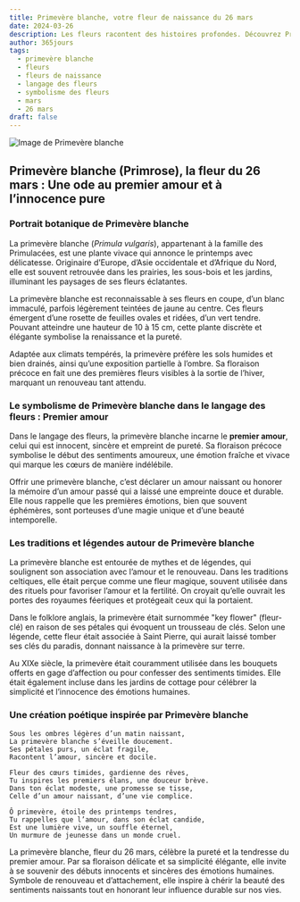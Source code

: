 ```yaml
---
title: Primevère blanche, votre fleur de naissance du 26 mars
date: 2024-03-26
description: Les fleurs racontent des histoires profondes. Découvrez Primevère blanche, votre fleur de naissance du 26 mars, ses symboles et récits fascinants. Plongez dans sa signification et son langage unique dans l'art floral.
author: 365jours
tags:
  - primevère blanche
  - fleurs
  - fleurs de naissance
  - langage des fleurs
  - symbolisme des fleurs
  - mars
  - 26 mars
draft: false
---
```


![Image de Primevère blanche](https://cdn.pixabay.com/photo/2012/06/08/19/22/primula-schlusselblume-49782_1280.jpg#center)


## Primevère blanche (Primrose), la fleur du 26 mars : Une ode au premier amour et à l’innocence pure

### Portrait botanique de Primevère blanche

La primevère blanche (_Primula vulgaris_), appartenant à la famille des Primulacées, est une plante vivace qui annonce le printemps avec délicatesse. Originaire d’Europe, d’Asie occidentale et d’Afrique du Nord, elle est souvent retrouvée dans les prairies, les sous-bois et les jardins, illuminant les paysages de ses fleurs éclatantes.

La primevère blanche est reconnaissable à ses fleurs en coupe, d’un blanc immaculé, parfois légèrement teintées de jaune au centre. Ces fleurs émergent d’une rosette de feuilles ovales et ridées, d’un vert tendre. Pouvant atteindre une hauteur de 10 à 15 cm, cette plante discrète et élégante symbolise la renaissance et la pureté.

Adaptée aux climats tempérés, la primevère préfère les sols humides et bien drainés, ainsi qu’une exposition partielle à l’ombre. Sa floraison précoce en fait une des premières fleurs visibles à la sortie de l’hiver, marquant un renouveau tant attendu.

### Le symbolisme de Primevère blanche dans le langage des fleurs : Premier amour

Dans le langage des fleurs, la primevère blanche incarne le **premier amour**, celui qui est innocent, sincère et empreint de pureté. Sa floraison précoce symbolise le début des sentiments amoureux, une émotion fraîche et vivace qui marque les cœurs de manière indélébile.

Offrir une primevère blanche, c’est déclarer un amour naissant ou honorer la mémoire d’un amour passé qui a laissé une empreinte douce et durable. Elle nous rappelle que les premières émotions, bien que souvent éphémères, sont porteuses d’une magie unique et d’une beauté intemporelle.

### Les traditions et légendes autour de Primevère blanche

La primevère blanche est entourée de mythes et de légendes, qui soulignent son association avec l’amour et le renouveau. Dans les traditions celtiques, elle était perçue comme une fleur magique, souvent utilisée dans des rituels pour favoriser l’amour et la fertilité. On croyait qu’elle ouvrait les portes des royaumes féeriques et protégeait ceux qui la portaient.

Dans le folklore anglais, la primevère était surnommée "key flower" (fleur-clé) en raison de ses pétales qui évoquent un trousseau de clés. Selon une légende, cette fleur était associée à Saint Pierre, qui aurait laissé tomber ses clés du paradis, donnant naissance à la primevère sur terre.

Au XIXe siècle, la primevère était couramment utilisée dans les bouquets offerts en gage d’affection ou pour confesser des sentiments timides. Elle était également incluse dans les jardins de cottage pour célébrer la simplicité et l’innocence des émotions humaines.

### Une création poétique inspirée par Primevère blanche

```
Sous les ombres légères d’un matin naissant,  
La primevère blanche s’éveille doucement.  
Ses pétales purs, un éclat fragile,  
Racontent l’amour, sincère et docile.  

Fleur des cœurs timides, gardienne des rêves,  
Tu inspires les premiers élans, une douceur brève.  
Dans ton éclat modeste, une promesse se tisse,  
Celle d’un amour naissant, d’une vie complice.  

Ô primevère, étoile des printemps tendres,  
Tu rappelles que l’amour, dans son éclat candide,  
Est une lumière vive, un souffle éternel,  
Un murmure de jeunesse dans un monde cruel.  
```

La primevère blanche, fleur du 26 mars, célèbre la pureté et la tendresse du premier amour. Par sa floraison délicate et sa simplicité élégante, elle invite à se souvenir des débuts innocents et sincères des émotions humaines. Symbole de renouveau et d’attachement, elle inspire à chérir la beauté des sentiments naissants tout en honorant leur influence durable sur nos vies.